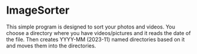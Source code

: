 # ImageSorter
This simple program is designed to sort your photos and videos. You choose a directory where you have videos/pictures and it reads the date of the file. Then creates YYYY-MM (2023-11) named directories based on it and moves them into the directories.
